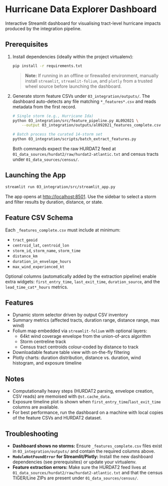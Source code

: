 # Hurricane Data Explorer Dashboard

Interactive Streamlit dashboard for visualising tract-level hurricane impacts
produced by the integration pipeline.

## Prerequisites

1. Install dependencies (ideally within the project virtualenv):

   ```bash
   pip install -r requirements.txt
   ```

   > **Note:** If running in an offline or firewalled environment, manually
   > install `streamlit`, `streamlit-folium`, and `plotly` from a trusted wheel
   > source before launching the dashboard.

2. Generate storm feature CSVs under `03_integration/outputs/`. The dashboard
   auto-detects any file matching `*_features*.csv` and reads metadata from the
   first record.

   ```bash
   # Single storm (e.g., Hurricane Ida)
   python 03_integration/src/feature_pipeline.py AL092021 \
       --output 03_integration/outputs/al092021_features_complete.csv

   # Batch process the curated 14-storm set
   python 03_integration/scripts/batch_extract_features.py
   ```

   Both commands expect the raw HURDAT2 feed at
   `01_data_sources/hurdat2/raw/hurdat2-atlantic.txt` and census tracts under
   `01_data_sources/census/`.

## Launching the App

```bash
streamlit run 03_integration/src/streamlit_app.py
```

The app opens at <http://localhost:8501>. Use the sidebar to select a storm and
filter results by duration, distance, or state.

## Feature CSV Schema

Each `_features_complete.csv` must include at minimum:

- `tract_geoid`
- `centroid_lat`, `centroid_lon`
- `storm_id`, `storm_name`, `storm_time`
- `distance_km`
- `duration_in_envelope_hours`
- `max_wind_experienced_kt`

Optional columns (automatically added by the extraction pipeline) enable extra
widgets: `first_entry_time`, `last_exit_time`, `duration_source`, and the
`lead_time_cat*_hours` metrics.

## Features

- Dynamic storm selector driven by output CSV inventory
- Summary metrics (affected tracts, duration range, distance range, max wind)
- Folium map embedded via `streamlit-folium` with optional layers:
  - 64kt wind coverage envelope from the union-of-arcs algorithm
  - Storm centreline track
  - Census tract centroids colour-coded by distance to track
- Downloadable feature table view with on-the-fly filtering
- Plotly charts: duration distribution, distance vs. duration, wind histogram,
  and exposure timeline

## Notes

- Computationally heavy steps (HURDAT2 parsing, envelope creation, CSV reads)
  are memoised with `@st.cache_data`.
- Exposure timeline plot is shown when `first_entry_time`/`last_exit_time`
  columns are available.
- For best performance, run the dashboard on a machine with local copies of
  the feature CSVs and HURDAT2 dataset.

## Troubleshooting

- **Dashboard shows no storms:** Ensure `_features_complete.csv` files exist in
  `03_integration/outputs/` and contain the required columns above.
- **`ModuleNotFoundError` for Streamlit/Plotly:** Install the new dashboard
  dependencies (see prerequisites) or update your virtualenv.
- **Feature extraction errors:** Make sure the HURDAT2 feed lives at
  `01_data_sources/hurdat2/raw/hurdat2-atlantic.txt` and that the census TIGER/Line
  ZIPs are present under `01_data_sources/census/`.
